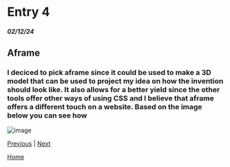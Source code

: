 # Entry 4
##### 02/12/24
## Aframe
### I deciced to pick aframe since it could be used to make a 3D model that can be used to project my idea on how the invention should look like. It also allows for a better yield since the other tools offer other ways of using CSS and I believe that aframe offers a different touch on a website. Based on the image below you can see how 
![image](https://github.com/richardp6889/sep10-freedom-project/assets/146861658/89ed25db-1510-4147-b04e-389b511dc4b8)

[Previous](entry03.md) | [Next](entry05.md)

[Home](../README.md)
